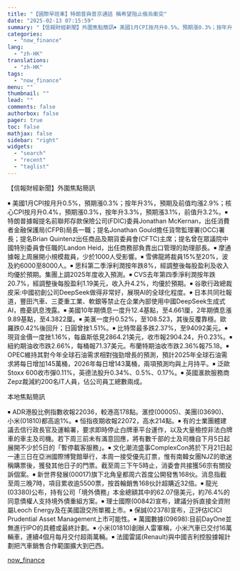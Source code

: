 ```yaml
---
title: "【國際早班車】特朗普與普京通話 稱希望阻止俄烏衝突"
date: "2025-02-13 07:15:59"
summary: "【信報財經新聞】外圍焦點簡訊￭ 美國1月CPI按月升0.5%，預期漲0.3%；按年升3%，預期及前值..."
categories:
  - "now_finance"
lang:
  - "zh-HK"
translations:
  - "zh-HK"
tags:
  - "now_finance"
menu: ""
thumbnail: ""
lead: ""
comments: false
authorbox: false
pager: true
toc: false
mathjax: false
sidebar: "right"
widgets:
  - "search"
  - "recent"
  - "taglist"
---
```


【信報財經新聞】外圍焦點簡訊

￭ 美國1月CPI按月升0.5%，預期漲0.3%；按年升3%，預期及前值均漲2.9%；核心CPI按月升0.4%，預期漲0.3%，按年升3.3%，預期漲3.1%，前值升3.2%。￭ 特朗普據報提名前聯邦存款保險公司(FDIC)委員Jonathan McKernan，出任消費者金融保護局(CFPB)局長一職；提名Jonathan Gould擔任貨幣監理署(OCC)署長；提名Brian Quintenz出任商品及期貨委員會(CFTC)主席；提名曾在眾議院中國特別委員會任職的Landon Heid，出任商務部負責出口管理的助理部長。￭ 摩通據報上周展開小規模裁員，少於1000人受影響。￭ 雪佛龍將裁員15%至20%，波及約6000至8000人。￭ 思科第二季淨利潤按年跌8%，經調整後每股盈利及收入均優於預期。集團上調2025年度收入預測。￭ CVS去年第四季淨利潤按年跌20.7%，經調整後每股盈利1.19美元，收入升4.2%，均優於預期。￭ 谷歌行政總裁皮采:中國初創公司DeepSeek做得非常好，展現AI的全球化程度。￭ 日本共同社報道，豐田汽車、三菱重工業、軟銀等禁止在企業內部使用中國DeepSeek生成式AI，擔憂訊息洩露。￭ 美國10年期債息一度升12.4基點，至4.661厘，2年期債息漲9.89基點，至4.3822厘。￭ 美滙一度升0.52%，至108.523，其後反覆靠穩。歐羅跌0.42%後回升；日圓曾挫1.51%。￭ 比特幣最多跌2.37%，至94092美元。￭ 現貨金價一度挫1.16%，每盎斯低見2864.21美元，收市報2904.24，升0.23%。￭ 紐約期油收市跌2.66%，每桶報71.37美元。布蘭特期油收市跌2.36%報75.18。￭ OPEC維持其對今年全球石油需求相對強勁增長的預測，預計2025年全球石油需求將每日增加145萬桶，2026年每日增143萬桶，兩項預測均與上月持平。￭ 泛歐Stoxx 600收市彈0.11%，英德法股升0.34%、0.5%、0.17%。￭ 英國滙款服務商Zepz裁減約200名IT人員，佔公司員工總數兩成。

本地焦點簡訊

￭ ADR港股比例指數收報22036，較港高178點。滙控(00005)、美團(03690)、小米(01810)都高逾1%。￭ 恒指夜期收報22072，高水214點。￭ 有的士業團體建議去信行政長官及運輸署，要求即時停止白牌車平台運作，以及大量檢控非法白牌車的車主及司機。若下周三前未有滿意回應，將有數千部的士及司機自下月5日起展開不少於5日的「暫停載客服務」。￭ 文化潮流盛事ComplexCon將於下月21日起一連三日在亞洲國際博覽館舉行，本周一接受優先訂票，惟有南韓女團NJZ的歌迷稱購票後，獲發其他日子的門票。截至周三下午5時止，消委會共接獲56宗有關投訴個案。￭ 新世界發展(00017)旗下北角皇都周六首度公開發售168伙。消息指截至周三晚7時，項目累收逾5500票，按首輪銷售168伙計超購近32倍。￭ 龍光(03380)公布，持有公司「境外債務」本金總額其中的62.07億美元，約76.4%的同意債權人支持境外債重組方案。￭ 理士國際(00842)宣布，建議分拆直接全資附屬Leoch Energy及在美國證交所單獨上市。￭ 保誠(02378)宣布，正評估ICICI Prudential Asset Management上市可能性。￭ 萬國數據(09698):目前DayOne並無進行IPO的具體或最終計劃。￭ 小米(01810)創辦人雷軍稱，小米汽車已交付16萬輛車，連續4個月每月交付超兩萬輛。￭ 法國雷諾(Renault)與中國吉利控股據報計劃把汽車銷售合作範圍擴大到巴西。

[now_finance](https://finance.now.com/news/post.php?id=905527)
